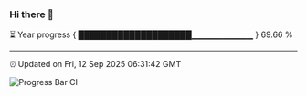 ### Hi there 👋

⏳ Year progress { ████████████████████▁▁▁▁▁▁▁▁▁▁ } 69.66 %

---

⏰ Updated on Fri, 12 Sep 2025 06:31:42 GMT

![Progress Bar CI](https://github.com/liununu/liununu/workflows/Progress%20Bar%20CI/badge.svg)
